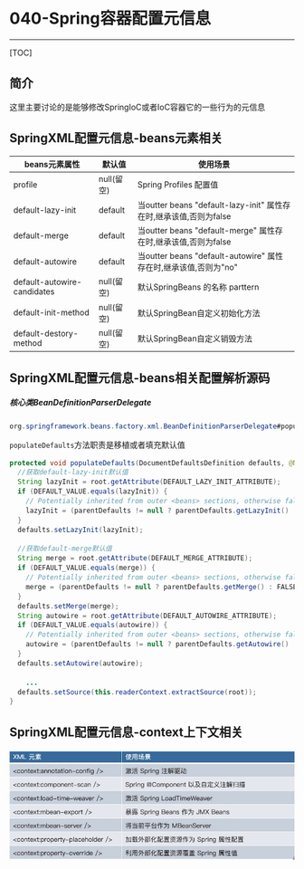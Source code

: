 # 040-Spring容器配置元信息

---

[TOC]

## 简介

这里主要讨论的是能够修改SpringIoC或者IoC容器它的一些行为的元信息

## SpringXML配置元信息-beans元素相关

| beans元素属性               | 默认值     | 使用场景                                                     |
| --------------------------- | ---------- | ------------------------------------------------------------ |
| profile                     | null(留空) | Spring Profiles 配置值                                       |
| default-lazy-init           | default    | 当outter beans "default-lazy-init" 属性存在时,继承该值,否则为false |
| default-merge               | default    | 当outter beans "default-merge" 属性存在时,继承该值,否则为false |
| default-autowire            | default    | 当outter beans "default-autowire" 属性存在时,继承该值,否则为"no" |
| default-autowire-candidates | null(留空) | 默认SpringBeans 的名称 parttern                              |
| default-init-method         | null(留空) | 默认SpringBean自定义初始化方法                               |
| default-destory-method      | null(留空) | 默认SpringBean自定义销毁方法                                 |

## SpringXML配置元信息-beans相关配置解析源码

##### 核心类BeanDefinitionParserDelegate

```java
org.springframework.beans.factory.xml.BeanDefinitionParserDelegate#populateDefaults
```

`populateDefaults`方法职责是移植或者填充默认值

```java
protected void populateDefaults(DocumentDefaultsDefinition defaults, @Nullable DocumentDefaultsDefinition parentDefaults, Element root) {
  //获取default-lazy-init默认值
  String lazyInit = root.getAttribute(DEFAULT_LAZY_INIT_ATTRIBUTE);
  if (DEFAULT_VALUE.equals(lazyInit)) {
    // Potentially inherited from outer <beans> sections, otherwise falling back to false.
    lazyInit = (parentDefaults != null ? parentDefaults.getLazyInit() : FALSE_VALUE);
  }
  defaults.setLazyInit(lazyInit);
	
  //获取default-merge默认值
  String merge = root.getAttribute(DEFAULT_MERGE_ATTRIBUTE);
  if (DEFAULT_VALUE.equals(merge)) {
    // Potentially inherited from outer <beans> sections, otherwise falling back to false.
    merge = (parentDefaults != null ? parentDefaults.getMerge() : FALSE_VALUE);
  }
  defaults.setMerge(merge);
  String autowire = root.getAttribute(DEFAULT_AUTOWIRE_ATTRIBUTE);
  if (DEFAULT_VALUE.equals(autowire)) {
    // Potentially inherited from outer <beans> sections, otherwise falling back to 'no'.
    autowire = (parentDefaults != null ? parentDefaults.getAutowire() : AUTOWIRE_NO_VALUE);
  }
  defaults.setAutowire(autowire);

	...
  defaults.setSource(this.readerContext.extractSource(root));
}
```



## SpringXML配置元信息-context上下文相关

![image-20201208212651963](../../assets/image-20201208212651963.png)

## 